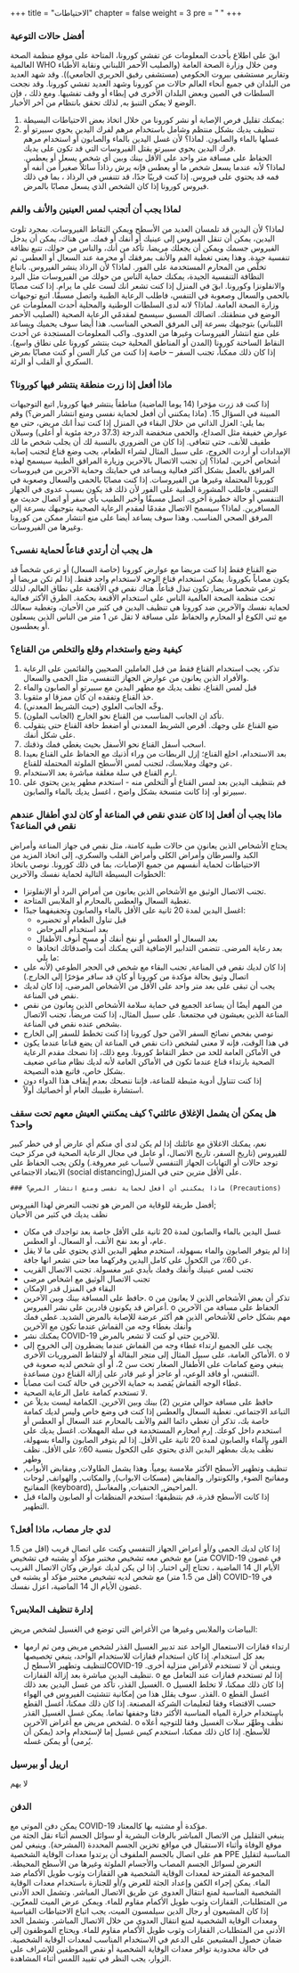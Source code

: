 +++
title = "الاحتياطات"
chapter = false
weight = 3
pre = "<b> </b>"
+++


### أفضل حالات التوعية
ابقَ على اطلاع بأحدث المعلومات عن تفشي كورونا، المتاحة على موقع منظمة الصحة العالمية WHO ومن خلال وزارة الصحة العامة (والصليب الأحمر اللبناني ونقابة الأطباء وتقارير مستشفى بيروت الحكومي (مستشفى رفيق الحريري الجامعي)). وقد شهد العديد من البلدان في جميع أنحاء العالم حالات من كورونا وشهد العديد تفشي كورونا.
وقد نجحت السلطات في الصين وبعض البلدان الأخرى في إبطاء أو وقف تفشيها. ومع ذلك ، فإن الوضع لا يمكن التنبؤ به, لذلك تحقق بانتظام من آخر الأخبار.
1.	يمكنك تقليل فرص الإصابة أو نشر كورونا من خلال اتخاذ بعض الاحتياطات البسيطة: 
2.	تنظيف يديك بشكل منتظم وشامل باستخدام مرهم لفرك اليدين يحوي سبيرتو أو غسلها بالماء والصابون.
لماذا؟ لأن غسل اليدين بالماء والصابون أو استخدام مرهم فرك اليدين يحوي سبيرتو يقتل الفيروسات التي قد تكون على يديك.  
الحفاظ على مسافة متر واحد على الأقل بينك وبين أي شخص يسعل أو يعطس.
لماذا؟  لأنه عندما يسعل شخص ما أو يعطس فإنه يرش رذاذاً سائلاً صغيراً من أنفه أو فمه قد يحتوي على فيروس. إذا كنت قريبًا جدًا، قد تتنفس في الرذاذ ، بما في ذلك فيروس كورونا إذا كان الشخص الذي يسعل مصابًا بالمرض.
### لماذا يجب أن أتجنب لمس العينين والأنف والفم
لماذا؟ لأن اليدين قد تلمسان العديد من الأسطح ويمكن التقاط الفيروسات. بمجرد تلوث اليدين، يمكن أن تنقل الفيروس إلى عينيك أو أنفك أو فمك. من هناك، يمكن أن يدخل الفيروس جسمك ويمكن أن يجعلك مريضا.
تأكد من أنك، والناس من حولك، تتبع نظافة تنفسية جيدة. وهذا يعني تغطية الفم والأنف بمرفقك أو محرمة عند السعال أو العطس. ثم تخلَّص من المحارم المستخدمة على الفور.
لماذا؟ لأن الرذاذ ينشر الفيروس. باتباع النظافة التنفسية الجيدة، يمكنك حماية الناس من حولك من الفيروسات مثل البرد والانفلونزا وكورونا.
ابقَ في المنزل إذا كنت تشعر انك لست على ما يرام. إذا كنت مصابًا بالحمى والسعال وصعوبة في التنفس، فاطلب الرعاية الطبية واتصل مسبقًا. اتبع توجيهات وزارة الصحة العامة.
لماذا؟ لانه لدى السلطات الوطنية والمحلية أحدث المعلومات عن الوضع في منطقتك. اتصالك المسبق سيسمح لمقدمًي الرعاية الصحية (الصليب الأحمر اللبناني) بتوجيهك بسرعة إلى المرفق الصحي المناسب. هذا أيضا سوف يحميك ويساعد على منع انتشار الفيروسات وغيرها من العدوى.
واكب المعلومات المستجدة عن أحدث النقاط الساخنة كورونا (المدن أو المناطق المحلية حيث ينتشر كورونا على نطاق واسع). إذا كان ذلك ممكناً، تجنب السفر – خاصة إذا كنت من كبار السن أو كنت مصابًا بمرض السكري أو القلب أو الرئة.

### ماذا أفعل إذا زرت منطقة ينتشر فيها كورونا؟
إذا كنت قد زرت مؤخرا (14 يوما الماضية) مناطقاً ينتشر فيها كورونا, اتبع التوجيهات المبينة في السؤال 15. (ماذا يمكنني أن أفعل لحماية نفسى ومنع انتشار المرض؟) وقم بما يلي: 
العزل الذاتي من خلال البقاء في المنزل إذا كنت تبدأ انك مريض، حتى مع عوارض خفيفة مثل الصداع، والحمى منخفضة الدرجة (37.3 درجة مئوية أو أعلى) وسيلان طفيف للأنف، حتى تتعافى. 
إذا كان من الضروري بالنسبة لك أن يجلب شخص ما لك الإمدادات أو أردت الخروج، على سبيل المثال لشراء الطعام، يجب وضع قناع لتجنب إصابة أشخاص آخرين.
لماذا؟
إن تجنب الاتصال بالآخرين وزيارة المرافق الطبية سيسمح لهذه المرافق بالعمل بشكل أكثر فعالية ويساعد في حمايتك وحماية الآخرين من فيروسات كورونا المحتملة وغيرها من الفيروسات. إذا كنت مصابًا بالحمى والسعال وصعوبة في التنفس، فاطلب المشورة الطبية على الفور لأن ذلك قد يكون بسبب عدوى في الجهاز التنفسي أو حالة خطيرة أخرى. اتصل مسبقًا وأخبر الطبيب بأي سفر أو اتصال حديث مع المسافرين.
لماذا؟
سيسمح الاتصال مقدمًا لمقدم الرعاية الصحية بتوجيهك بسرعة إلى المرفق الصحي المناسب. وهذا سوف يساعد أيضا على منع انتشار ممكن من كورونا وغيرها من الفيروسات.

### هل يجب أن أرتدي قناعاً لحماية نفسى؟ 
ضع القناع فقط إذا كنت مريضا مع عوارض كورونا (خاصة السعال) أو ترعى شخصاً قد يكون مصاباً بكورونا. يمكن استخدام قناع الوجه لاستخدام واحد فقط. إذا لم تكن مريضا أو ترعى شخصا مريضا, تكون تبذل قناعاً. هناك نقص في الأقنعة على نطاق العالم، لذلك تحث منظمة الصحة العالمية الناس على استخدام الأقنعة بحكمة.
الطرق الأكثر فعالية لحماية نفسك والآخرين ضد كورونا هي تنظيف اليدين في كثير من الأحيان، وتغطية سعالك مع ثني الكوع أو المحارم والحفاظ على مسافة لا تقل عن 1 متر من الناس الذين يسعلون أو يعطسون.
### كيفية وضع واستخدام وقلع والتخلص من القناع؟  
1.	تذكر، يجب استخدام القناع فقط من قبل العاملين الصحيين والقائمين على الرعاية والأفراد الذين يعانون من عوارض الجهاز التنفسي، مثل الحمى والسعال.
2.	قبل لمس القناع، نظف يديك مع مطهر اليدين مع سبيرتو أو الصابون والماء
3.	خذ القناع وتفقده ان كان ممزقا او مثقوبا.
4.	وجِّه الجانب العلوي (حيث الشريط المعدني).
5.	تأكد ان الجانب المناسب من القناع نحو الخارج (الجانب الملون).
6.	ضع القناع على وجهك. أقرص الشريط المعدني أو اضغط حافة القناع حتى يتقولب على شكل أنفك.
7.	اسحب أسفل القناع نحو الأسفل بحيث يغطي فمك وذقنك.
8.	بعد الاستخدام، اخلع القناع؛ إزل الربطات من وراء أذنيك مع الحفاظ على القناع بعيدا عن وجهك وملابسك، لتجنب لمس الأسطح الملوثة المحتملة للقناع.
9.	ارمِ القناع في سلة مغلقة مباشرة بعد الاستخدام.
10.	قم بتنظيف اليدين بعد لمس القناع أو التخلص منه - استخدم مطهر يدين يحتوي على سبيرتو أو، إذا كانت متسخة بشكل واضح ، اغسل يديك بالماء والصابون.

### ماذا يجب أن أفعل إذا كان عندي نقص في المناعة أو كان لدي أطفال عندهم نقص في المناعة؟  
يحتاج الأشخاص الذين يعانون من حالات طبية كامنة، مثل نقص في جهاز المناعة وأمراض الكبد والسرطان وأمراض الكلى وأمراض القلب والسكري، إلى اتخاذ المزيد من الاحتياطات لحماية أنفسهم من جميع الإصابات، بما في ذلك كورونا.
نوصي باتخاذ الخطوات البسيطة التالية لحماية نفسك والآخرين:
-	تجنب الاتصال الوثيق مع الأشخاص الذين يعانون من أمراض البرد أو الإنفلونزا. 
-	تغطية السعال والعطس بالمحارم أو الملابس المتاحة. 
-	اغسل اليدين لمدة 20 ثانية على الأقل بالماء والصابون وتجفيفهما جيدًا: 
    *	قبل تناول الطعام أو تحضيره 
    *	بعد استخدام المرحاض 
    *	بعد السعال أو العطس أو نفخ أنفك أو مسح أنوف الأطفال 
    *	بعد رعاية المرضى.
تتضمن التدابير الإضافية التي يمكنك أنت وأصدقائك اتخاذها ما يلي:
-	إذا كان لديك نقص في المناعة, تجنب البقاء مع شخص في الحجر الطوعي (لأنه على اتصال وثيق بحالة مؤكدة من كورونا أو كان قد سافر مؤخرًا إلى الخارج.)
-	يجب أن تبقى على بعد متر واحد على الأقل من الأشخاص المرضى، إذا كان لديك نقص في المناعة.
-	من المهم أيضًا أن يساعد الجميع في حماية سلامة الأشخاص الذين يعانون من نقص المناعة الذين يعيشون في مجتمعنا. على سبيل المثال، إذا كنت مريضاً، تجنب الاتصال بشخص عنده نقص في المناعة.	
-	نوصي بفحص نصائح السفر الآمن حول كورونا إذا كنت تخطط للسفر إلى الخارج
-	في هذا الوقت، فإنه لا معنى لشخص ذات نقص في المناعة ان يضع قناعا عندما يكون في الأماكن العامة للحد من خطر التقاط كورونا. ومع ذلك، إذا نصحك مقدم الرعاية الصحية بارتداء قناع عندما تكون في الأماكن العامة لأنه لديك نظام مناعي ضعيف بشكل خاص، فاتبع هذه النصيحة.
-	إذا كنت تتناول أدوية مثبطة للمناعة، فإننا ننصحك بعدم إيقاف هذا الدواء دون استشارة طبيبك العام أو أخصائيك أولاً.

### هل يمكن أن يشمل الإغلاق عائلتي؟ كيف يمكنني العيش معهم تحت سقف واحد؟ 
نعم، يمكنك الاغلاق مع عائلتك إذا لم يكن لدى أي منكم أي عارض أو في خطر كبير للفيروس (تاريخ السفر، تاريخ الاتصال، أو عامل في مجال الرعاية الصحية في مركز حيث توجد حالات أو التهابات الجهاز التنفسي لأسباب غير معروفة.) ولكن يجب الحفاظ على الابتعاد الاجتماعي (social distancing)على الأقل مترين حتى في المنزل.

	### ماذا يمكنني أن أفعل لحماية نفسى ومنع انتشار المرض؟ (Precautions) 
أفضل طريقة للوقاية من المرض هو تجنب التعرض لهذا الفيروس;  
نظف يديك في كثير من الأحيان 
-	غسل اليدين بالماء والصابون لمدة 20 ثانية على الأقل خاصة بعد تواجدك في مكان عام، أو بعد نفخ الأنف، أو السعال، أو العطس. 
-	إذا لم يتوفر الصابون والماء بسهولة، استخدم مطهر اليدين الذي يحتوي على ما لا يقل عن 60٪ من الكحول على كامل اليدين وفركهما معا حتى تشعر انها جافة. 
-	تجنب لمس عينيك وأنفك وفمك بأيدي غير مغسولة.
تجنب الاتصال القريب
-	تجنب الاتصال الوثيق مع اشخاص مرضى 
-	البقاء في المنزل قدر الإمكان 
-	حافظ على المسافة بينك وبين الآخرين. 
o	تذكر أن بعض الأشخاص الذين لا يعانون من أعراض قد يكونون قادرين على نشر الفيروس. 
o	الحفاظ على مسافة من الآخرين مهم بشكل خاص للأشخاص الذين هم أكثر عرضة للإصابة بالمرض الشديد.
غطي فمك وأنفك بغطاء وجه من القماش عندما تكون مع الآخرين
-	يمكنك نشر COVID-19 للآخرين حتى لو كنت لا تشعر بالمرض. 
-	يجب على الجميع ارتداء غطاء وجه من القماش عندما يضطرون إلى الخروج إلى الأماكن العامة، على سبيل المثال إلى متجر البقالة أو لالتقاط الضروريات الأخرى.
o	لا ينبغي وضع كمامات على الأطفال الصغار تحت سن 2، أو أي شخص لديه صعوبة في التنفس، أو فاقد الوعي، أو عاجز أو غير قادر على إزالة القناع دون مساعدة.
-	غطاء الوجه القماش يُقصد به حماية الآخرين في حالة كنت انت مصاباً.
-	لا تستخدم كمامة عامل الرعاية الصحية. 
-	حافظ على مسافة حوالي مترين (2) بينك وبين الآخرين. الكمامة ليست بديلاً عن التباعد الاجتماعي.
تغطية السعال والعطس 
إذا كنت في وضع خاص وليس لديك كمامة خاصة بك، تذكر أن تغطي دائما الفم والأنف بالمحارم عند السعال أو العطس أو استخدم داخل كوعك. 
إرمِ امحارم المستخدمة في سلة المهملات. 
اغسل يديك على الفور بالماء والصابون لمدة 20 ثانية على الأقل. إذا لم يتوفر الصابون والماء بسهولة، نظِّف يديك بمطهر اليدين الذي يحتوي على الكحول بنسبة 60٪ على الأقل.
نظف وطهر 
-	تنظيف وتطهير الأسطح الأكثر ملامسة يومياً. وهذا يشمل الطاولات, ومقابض الأبواب, ومفاتيح الضوء, والكونتوار, والمقابض (مسكات الابواب), والمكاتب, والهواتف, لوحات المفاتيح (keyboard), المراحيض, الحنفيات, والمغاسل. 
-	إذا كانت الأسطح قذرة، قم بتنظيفها: استخدم المنظفات أو الصابون والماء قبل التطهير.

### لدي جار مصاب، ماذا أفعل؟  
إذا كان لديك الحمى و/أو أعراض الجهاز التنفسي وكنت على اتصال قريب (اقل من 1.5 متر) مع شخص معه تشخيص مختبر مؤكد أو يشتبه في تشخيص COVID-19 في غضون الأيام ال 14 الماضية ، تحتاج إلى اختبار. 
إذا لن يكن لديك عوارض وكان الاتصال القريب (أقل من 1.5 متر) مع شخص لديه تشخيص مختبر مؤكد أو يشتبه في COVID-19 في غضون الأيام ال 14 الماضية، اعزل نفسك.

### إدارة تنظيف الملابس؟ 
البياضات والملابس وغيرها من الأغراض التي توضع في الغسيل لشخص مريض: 
-	ارتداء قفازات الاستعمال الواحد عند تدبير الغسيل القذر لشخص مريض ومن ثم ارمها بعد كل استخدام. إذا كان استخدام قفازات للاستخدام الواحد، ينبغي تخصيصها لتنظيف وتطهير الأسطح لCOVID-19 وينبغي أن لا تستخدم لأغراض منزلية أخرى. تنظيف اليدين مباشرة بعد إزالة القفازات.
o	إذا لم تستخدم قفازات عند التعامل مع الغسيل القذر، تأكد من غسل اليدين بعد ذلك. 
o	إذا كان ذلك ممكنا، لا تخلط الغسيل القذر. سوف يقلل هذا من إمكانية تتشتيت الفيروس في الهواء. 
o	اغسل القطع حسب الاقتضاء وفقا لتعليمات الشركة المصنعة. إذا كان ذلك ممكنا، أغسل القطع باستخدام حرارة المياه المناسبة الأكثر دفئا وجففها تماما. يمكن غسل الغسيل القذر لشخص مريض مع أغراض الآخرين. 
o	نظِّف وطهِّر سلات الغسيل وفقا للتوجيه أعلاه للأسطح. إذا كان ذلك ممكنا، استخدم كيس غسيل إما لإستخدام واحد (يمكن أن يُرمى) أو يمكن غسله.

### ارييل أو بيرسيل 
لا يهم

### الدفن
يمكن دفن الموتى مع COVID-19 مؤكدة أو مشتبه بها كالمعتاد.  
ينبغي التقليل من الاتصال المباشر بالرفات البشرية أو سوائل الجسم أثناء نقل الجثة من موقع الوفاة وأثناء الاستقبال في مواقع تخزين الجسم المحددة (المشرحة). 
وينبغي لمن هم على اتصال بالجسم الملفوف أن يرتدوا معدات الوقاية الشخصية  PPE المناسبة لتقليل التعرض لسوائل الجسم المصاب والأجسام الملوثة وغيرها من الأسطح المحيطة. المجموعة المقترحة لمعدات الوقاية الشخصية هي القفازات وثوب طويل الأكمام ضد الماء.
يمكن إجراء الكفن وإعداد الجثة للعرض و/أو للجنازة باستخدام معدات الوقاية الشخصية المناسبة لمنع انتقال العدوى عن طريق الاتصال المباشر. وتشمل الحد الأدنى من المتطلبات, القفازات وثوب طويل الأكمام مقاوم للماء. ويمكن عرض الميت للمعزّين. إذا كان المشيعون أو رجال الدين سيلمسون الميت، يجب اتباع الاحتياطات القياسية ومعدات الوقاية الشخصية لمنع انتقال العدوى من خلال الاتصال المباشر. وتشمل الحد الأدنى من المتطلبات, القفازات وثوب طويل الأكمام مقاوم للماء. ويحتاج الموظفون إلى ضمان حصول المشيعين على الدعم في الاستخدام المناسب لمعدات الوقاية الشخصية. في حالة محدودية توافر معدات الوقاية الشخصية أو نقص الموظفين للإشراف على الزوار، يجب النظر في تقييد اللمس أثناء المشاهدة.


